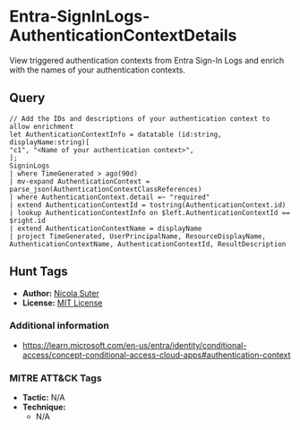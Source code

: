 # Entra-SignInLogs-AuthenticationContextDetails

View triggered authentication contexts from Entra Sign-In Logs and enrich with the names of your authentication contexts.

## Query

```kusto
// Add the IDs and descriptions of your authentication context to allow enrichment
let AuthenticationContextInfo = datatable (id:string, displayName:string)[
"c1", "<Name of your authentication context>",
];
SigninLogs
| where TimeGenerated > ago(90d)
| mv-expand AuthenticationContext = parse_json(AuthenticationContextClassReferences)
| where AuthenticationContext.detail =~ "required"
| extend AuthenticationContextId = tostring(AuthenticationContext.id)
| lookup AuthenticationContextInfo on $left.AuthenticationContextId == $right.id
| extend AuthenticationContextName = displayName
| project TimeGenerated, UserPrincipalName, ResourceDisplayName, AuthenticationContextName, AuthenticationContextId, ResultDescription
```

## Hunt Tags

* **Author:** [Nicola Suter](https://nicolasuter.ch)
* **License:** [MIT License](https://github.com/nicolonsky/ITDR/blob/main/LICENSE)

### Additional information

* <https://learn.microsoft.com/en-us/entra/identity/conditional-access/concept-conditional-access-cloud-apps#authentication-context>


### MITRE ATT&CK Tags

* **Tactic:** N/A
* **Technique:**
    * N/A
